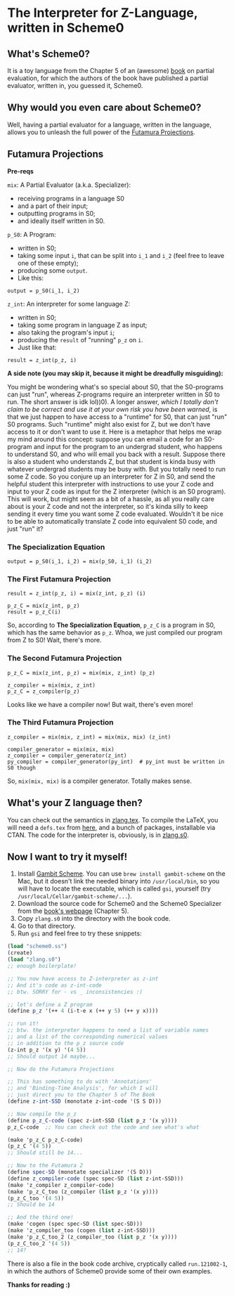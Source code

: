 # The Interpreter for Z-Language, written in Scheme0

## What's Scheme0?

It is a toy language from the Chapter 5 of an (awesome)
[book](https://www.itu.dk/people/sestoft/pebook/)
on partial evaluation, for which the authors of the book have published a
partial evaluator, written in, you guessed it, Scheme0.

## Why would you even care about Scheme0?

Well, having a partial evaluator for a language, written in the language,
allows you to unleash the full power of the
[Futamura Projections](https://fi.ftmr.info/).

## Futamura Projections

**Pre-reqs**

`mix`: A Partial Evaluator (a.k.a. Specializer):
- receiving programs in a language S0
- and a part of their input;
- outputting programs in S0;
- and ideally itself written in S0.

`p_S0`: A Program:
- written in S0;
- taking some input `i`, that can be split into `i_1` and `i_2`
(feel free to leave one of these empty);
- producing some `output`.
- Like this:

```
output = p_S0(i_1, i_2)
```

`z_int`: An interpreter for some language Z:
- written in S0;
- taking some program in language Z as input;
- also taking the program's input `i`;
- producing the `result` of "running" `p_z` on `i`.
- Just like that:

```
result = z_int(p_z, i)
```

**A side note (you may skip it, because it might be dreadfully misguiding):**

You might be wondering what's so special about S0, that the S0-programs can
just "run", whereas Z-programs require an interpreter written in S0 to run.
The short answer is idk lol))0). A longer answer, *which I totally don't claim
to be correct and use it at your own risk you have been warned*, is that we
just happen to have access to a "runtime" for S0, that can
just "run" S0 programs. Such "runtime" might also exist for Z, but we
don't have access to it or don't want to use it. Here is a metaphor that helps
me wrap my mind around this concept: suppose you can email a code for an
S0-program and input for the program to an undergrad student, who happens to
understand S0, and who will email you back with a result. Suppose there is
also a student who understands Z, but that student is kinda busy with whatever
undergrad students may be busy with. But you totally need to run some Z code.
So you conjure up an interpreter for Z in S0, and send the helpful student this
interpreter with instructions to use your Z code and input to your Z code as
input for the Z interpreter (which is an S0 program). This will work, but might
seem as a bit of a hassle, as all you really care about is your Z code and not
the interpreter, so it's kinda silly to keep sending it every time you want
some Z code evaluated. Wouldn't it be nice to be able to automatically
translate Z code into equivalent S0 code, and just "run" it?

### The Specialization Equation

```
output = p_S0(i_1, i_2) = mix(p_S0, i_1) (i_2)
```

### The First Futamura Projection

```
result = z_int(p_z, i) = mix(z_int, p_z) (i)

p_z_C = mix(z_int, p_z)
result = p_z_C(i)
```

So, according to **The Specialization Equation**, `p_z_C` is a program in S0,
which has the same behavior as `p_z`. Whoa, we just compiled our program from Z
to S0! Wait, there's more.

### The Second Futamura Projection

```
p_z_C = mix(z_int, p_z) = mix(mix, z_int) (p_z)

z_compiler = mix(mix, z_int)
p_z_C = z_compiler(p_z)
```

Looks like we have a compiler now! But wait, there's even more!

### The Third Futamura Projection

```
z_compiler = mix(mix, z_int) = mix(mix, mix) (z_int)

compiler_generator = mix(mix, mix)
z_compiler = compiler_generator(z_int)
py_compiler = compiler_generator(py_int)  # py_int must be written in S0 though
```

So, `mix(mix, mix)` is a compiler generator. Totally makes sense.

## What's your Z language then?

You can check out the semantics in [zlang.tex](./zlang.tex).
To compile the LaTeX, you will
need a `defs.tex` from [here](https://www.cs.ubc.ca/~rxg/cpsc509/), and a bunch
of packages, installable via CTAN. The code for the interpreter is,
obviously, is in [zlang.s0](./zlang.s0).

## Now I want to try it myself!

1. Install [Gambit Scheme](http://gambitscheme.org/wiki/index.php/Main_Page).
You can use `brew install gambit-scheme` on the Mac, but it doesn't link the
needed binary into `/usr/local/bin`, so you will have to locate the executable,
which is called `gsi`, yourself (try `/usr/local/Cellar/gambit-scheme/...`). 
2. Download the source code for Scheme0 and the Scheme0 Specializer from the
[book's webpage](https://www.itu.dk/people/sestoft/pebook/) (Chapter 5).
3. Copy `zlang.s0` into the directory with the book code.
4. Go to that directory.
5. Run `gsi` and feel free to try these snippets:

```scheme
(load "scheme0.ss")
(create)
(load "zlang.s0")
;; enough boilerplate!

;; You now have access to Z-interpreter as z-int
;; And it's code as z-int-code
;; btw. SORRY for - vs _ inconsistencies :(

;; let's define a Z program
(define p_z '(++ 4 (i-t-e x (++ y 5) (++ y x))))

;; run it!
;; btw. the interpreter happens to need a list of variable names
;; and a list of the corresponding numerical values
;; in addition to the p_z source code
(z-int p_z '(x y) '(4 5))
;; Should output 14 maybe...

;; Now do the Futamura Projections

;; This has something to do with 'Annotations'
;; and 'Binding-Time Analysis', for which I will
;; just direct you to the Chapter 5 of The Book
(define z-int-SSD (monotate z-int-code '(S S D)))

;; Now compile the p_z
(define p_z_C-code (spec z-int-SSD (list p_z '(x y))))
p_z_C-code  ;; You can check out the code and see what's what

(make 'p_z_C p_z_C-code)
(p_z_C '(4 5))
;; Should still be 14...

;; Now to the Futamura 2
(define spec-SD (monotate specializer '(S D)))
(define z_compiler-code (spec spec-SD (list z-int-SSD)))
(make 'z_compiler z_compiler-code)
(make 'p_z_C_too (z_compiler (list p_z '(x y))))
(p_z_C_too '(4 5))
;; Should be 14

;; And the third one!
(make 'cogen (spec spec-SD (list spec-SD)))
(make 'z_compiler_too (cogen (list z-int-SSD)))
(make 'p_z_C_too_2 (z_compiler_too (list p_z '(x y))))
(p_z_C_too_2 '(4 5))
;; 14?
```

There is also a file in the book code archive, cryptically called
`run.121002-1`, in which the authors of Scheme0 provide some of their own
examples.

**Thanks for reading :)**
